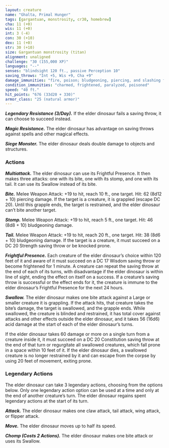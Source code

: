 ```yaml
---
layout: creature
name: "Ghalta, Primal Hunger"
tags: [gargantuan, monstrosity, cr30, homebrew]
cha: 11 (+0)
wis: 11 (+0)
int: 3 (-4)
con: 30 (+10)
dex: 11 (+0)
str: 30 (+10)
size: Gargantuan monstrosity (titan)
alignment: unaligned
challenge: "30 (155,000 XP)"
languages: "--"
senses: "blindsight 120 ft., passive Perception 10"
saving_throws: "Int +5, Wis +9, Cha +9"
damage_immunities: "fire, poison; bludgeoning, piercing, and slashing from nonmagical attacks"
condition_immunities: "charmed, frightened, paralyzed, poisoned"
speed: "40 ft."
hit_points: "676 (33d20 + 330)"
armor_class: "25 (natural armor)"
---
```


***Legendary Resistance (3/Day).*** If the elder dinosaur fails a saving
throw, it can choose to succeed instead.

***Magic Resistance.*** The elder dinosaur has advantage on saving
throws against spells and other magical effects.

***Siege Monster.*** The elder dinosaur deals double damage to objects
and structures.

### Actions

***Multiattack.*** The elder dinosaur can use its Frightful Presence. It
then makes three attacks: one with its bite, one with its stomp, and
one with its tail. It can use its Swallow instead of its bite.

***Bite.*** Melee Weapon Attack: +19 to hit, reach 10 ft., one target. Hit: 62
(8d12 + 10) piercing damage. If the target is a creature, it is grappled
(escape DC 20). Until this grapple ends, the target is restrained, and
the elder dinosaur can’t bite another target.

***Stomp.*** Melee Weapon Attack: +19 to hit, reach 5 ft., one target. Hit:
46 (8d8 + 10) bludgeoning damage.

***Tail.*** Melee Weapon Attack: +19 to hit, reach 20 ft., one target. Hit: 38
(8d6 + 10) bludgeoning damage. If the target is a creature, it must
succeed on a DC 20 Strength saving throw or be knocked prone.

***Frightful Presence.*** Each creature of the elder dinosaur’s choice
within 120 feet of it and aware of it must succeed on a DC 17
Wisdom saving throw or become frightened for 1 minute. A creature
can repeat the saving throw at the end of each of its turns, with
disadvantage if the elder dinosaur is within line of sight, ending the effect on itself on a success. If a creature’s saving throw is successful
or the effect ends for it, the creature is immune to the elder
dinosaur’s Frightful Presence for the next 24 hours.

***Swallow.*** The elder dinosaur makes one bite attack against a Large or
smaller creature it is grappling. If the attack hits, that creature takes
the bite’s damage, the target is swallowed, and the grapple ends.
While swallowed, the creature is blinded and restrained, it has total
cover against attacks and other effects outside the elder dinosaur,
and it takes 56 (16d6) acid damage at the start of each of the elder
dinosaur’s turns.

If the elder dinosaur takes 60 damage or more on a single turn
from a creature inside it, it must succeed on a DC 20 Constitution
saving throw at the end of that turn or regurgitate all swallowed
creatures, which fall prone in a space within 10 feet of it. If the elder
dinosaur dies, a swallowed creature is no longer restrained by it
and can escape from the corpse by using 20 feet of movement,
exiting prone.

### Legendary Actions

The elder dinosaur can take 3 legendary actions, choosing from
the options below. Only one legendary action option can be used
at a time and only at the end of another creature’s turn. The elder
dinosaur regains spent legendary actions at the start of its turn.

***Attack.*** The elder dinosaur makes one claw attack, tail attack, wing
attack, or flipper attack.

***Move.*** The elder dinosaur moves up to half its speed.

***Chomp (Costs 2 Actions).*** The elder dinosaur makes one bite attack
or uses its Swallow.
